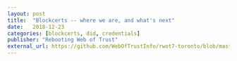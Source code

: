 ```yaml
---
layout: post
title:  "Blockcerts -- where we are, and what's next"
date:   2018-12-23
categories: [blockcerts, did, credentials]
publisher: "Rebooting Web of Trust"
external_url: https://github.com/WebOfTrustInfo/rwot7-toronto/blob/master/topics-and-advance-readings/blockcerts_roadmap.md
---
```


